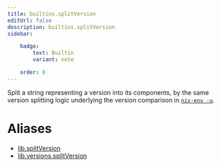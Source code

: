 ```yaml
---
title: builtins.splitVersion
editUrl: false
description: builtins.splitVersion
sidebar:

    badge:
        text: Builtin
        variant: note

    order: 0
---
```


Split a string representing a version into its components, by the
same version splitting logic underlying the version comparison in
[`nix-env -u`](../command-ref/nix-env.md#operation---upgrade).


# Aliases

- [lib.splitVersion](/nix-doc-comments/reference/lib/lib-splitversion)
- [lib.versions.splitVersion](/nix-doc-comments/reference/lib/versions/lib-versions-splitversion)


